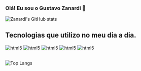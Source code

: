 
### Olá! Eu sou o Gustavo Zanardi 👋

![ Zanardi's GitHub stats](https://github-readme-stats.vercel.app/api?username=GustavoZanardi15&show_icons=true&theme=radical)

## Tecnologias que utilizo no meu dia a dia.

<div style="display: inline_block">
    <img align="center" alt="html5" src="https://img.shields.io/badge/JavaScript-323330?style=for-the-badge&logo=javascript&logoColor=F7DF1E"/>
    <img align="center" alt="html5" src="https://img.shields.io/badge/HTML5-E34F26?style=for-the-badge&logo=html5&logoColor=white"/>
    <img align="center" alt="html5" src="https://img.shields.io/badge/CSS3-1572B6?style=for-the-badge&logo=css3&logoColor=white"/>
    <img align="center" alt="html5" src="https://img.shields.io/badge/Dart-0175C2?style=for-the-badge&logo=dart&logoColor=white"/>
    <img align="center" alt="html5" src="    https://img.shields.io/badge/Flutter-02569B?style=for-the-badge&logo=flutter&logoColor=white"/>
</div>

<br>

![Top Langs](https://github-readme-stats.vercel.app/api/top-langs/?username=anuraghazra&size_weight=0.5&count_weight=0.5)
